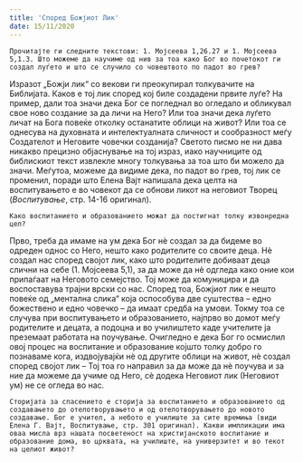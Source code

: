 ```yaml
---
title: 'Според Божјиот Лик'
date: 15/11/2020
---
```


`Прочитајте ги следните текстови: 1. Мојсеева 1,26.27 и 1. Мојсеева 5,1.3. Што можеме да научиме од нив за тоа како Бог во почетокот ги создал луѓето и што се случило со човештвото по падот во грев?`

Изразот „Божји лик“ со векови ги преокупирал толкувачите на Библијата. Каков е тој лик според кој биле создадени првите луѓе? На пример, дали тоа значи дека Бог се погледнал во огледало и обликувал свое ново создание за да личи на Него? Или тоа значи дека луѓето личат на Бога повеќе отколку останатите облици на живот? Или тоа се однесува на духовната и интелектуалната сличност и сообразност меѓу Создателот и Неговите човечки созданија? Светото писмо не ни дава никакво прецизно објаснување на тој израз, иако научниците од библискиот текст извлекле многу толкувања за тоа што би можело да значи. Меѓутоа, можеме да видиме дека, по падот во грев, тој лик се променил, поради што Елена Вајт напишала дека целта на воспитувањето е во човекот да се обнови ликот на неговиот Творец (*Воспитување*, стр. 14-16 оригинал).

`Како воспитанието и образованието можат да постигнат толку извонредна цел?`

Прво, треба да имаме на ум дека Бог нѐ создал за да бидеме во одреден однос со Него, нешто како родителите со своите деца. Нѐ создал нас според својот лик, како што родителите добиваат деца слични на себе (1. Мојсеева 5,1), за да може да нѐ одгледа како оние кои припаѓаат на Неговото семејство. Тој може да комуницира и да воспоставува трајни врски со нас. Според тоа, Божјиот лик е нешто повеќе од „ментална слика“ која оспособува две суштества – едно божествено и едно човечко – да имаат средба на умови. Токму тоа се случува при воспитувањето и образованието, најпрво во домот меѓу родителите и децата, а подоцна и во училиштето каде учителите ја преземаат работата на поучување. Очигледно е дека Бог го осмислил овој процес на воспитание и образование којшто толку добро го познаваме кога, издвојувајќи нѐ од другите облици на живот, нѐ создал според својот лик – Тој тоа го направил за да може да нѐ поучува и за ние да можеме да учиме од Него, сѐ додека Неговиот лик (Неговиот ум) не се огледа во нас.

`Сторијата за спасението е сторија за воспитанието и образованието од создавањето до отелотворувањето и од отелотворувањето до новото создавање. Бог е учител, а небото е училиште за сите времиња (види Еленa Г. Вајт, Воспитување, стр. 301 оригинал). Какви импликации има оваа мисла врз нашата посветеност на христијанското воспитание и образование дома, во црквата, на училиште, на универзитет и во текот на целиот живот?`